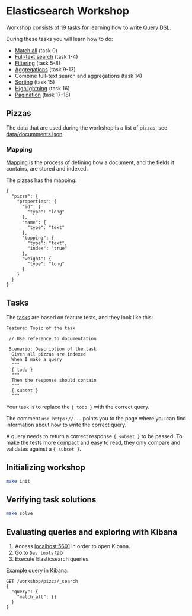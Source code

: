 # Elasticsearch Workshop  
 
Workshop consists of 19 tasks for learning how to write [Query DSL](https://www.elastic.co/guide/en/elasticsearch/reference/current/query-dsl.html).

During these tasks you will learn how to do:

* [Match all](https://www.elastic.co/guide/en/elasticsearch/reference/current/query-dsl-match-all-query.html) (task 0) 						
* [Full-text search](https://www.elastic.co/guide/en/elasticsearch/reference/current/full-text-queries.html) (task 1-4)
* [Filtering](https://www.elastic.co/guide/en/elasticsearch/reference/current/term-level-queries.html) (task 5-8)
* [Aggregations](https://www.elastic.co/guide/en/elasticsearch/reference/current/search-aggregations.html) (task 9-13)
* Combine full-text search and aggregations (task 14)
* [Sorting](https://www.elastic.co/guide/en/elasticsearch/reference/current/search-request-sort.html) (task 15)
* [Highlightning](https://www.elastic.co/guide/en/elasticsearch/reference/current/search-request-highlighting.html) (task 16)
* [Pagination](https://www.elastic.co/guide/en/elasticsearch/guide/current/pagination.html) (task 17-18) 

## Pizzas

The data that are used during the workshop is a list of pizzas, see [data/documments.json](data/documments.json).
 
### Mapping

[Mapping](https://www.elastic.co/guide/en/elasticsearch/reference/current/mapping.html) is the process of defining how a document, and the fields it contains, are stored and indexed.

The pizzas has the mapping:

```
{
  "pizza": {
    "properties": {
      "id": {
        "type": "long"
      },
      "name": {
        "type": "text"
      },
      "topping": {
        "type": "text",
        "index": "true"
      },
      "weight": {
        "type": "long"
      }
    }
  }
}
```
## Tasks

The [tasks](tasks) are based on feature tests, and they look like this:

```
Feature: Topic of the task
 
 // Use reference to documentation
 
 Scenario: Description of the task
  Given all pizzas are indexed
  When I make a query
  """
  { todo }
  """
  Then the response should contain
  """
  { subset }
  """
```

Your task is to replace the `{ todo }` with the correct query.  

The comment `use https://...` points you to the page where you can find information about how to write the correct query. 

A query needs to return a correct response `{ subset }` to be passed. To make the tests more compact and easy to read, they only compare and validates against a `{ subset }`. 

## Initializing workshop

```bash
make init
```

## Verifying task solutions

```bash
make solve
```

## Evaluating queries and exploring with Kibana

1. Access [localhost:5601](localhost:5601) in order to open Kibana.
2. Go to `Dev tools` tab
3. Execute Elasticsearch queries

Example query in Kibana:
```
GET /workshop/pizza/_search
{
  "query": {
    "match_all": {}
  }
}
```